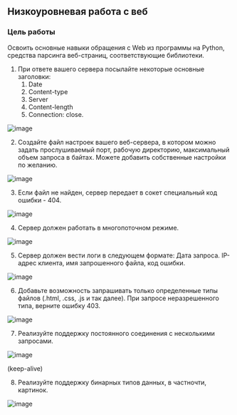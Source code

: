 ## Низкоуровневая работа с веб

### Цель работы

Освоить основные навыки обращения c Web из программы на Python, средства парсинга веб-страниц, соответствующие библиотеки.


1. При ответе вашего сервера посылайте некоторые основные заголовки:
    1. Date
    2. Content-type
    3. Server
    4. Content-length
    5. Connection: close.

![image](https://user-images.githubusercontent.com/51966929/146605657-2e6f772a-484e-48e7-ad02-fe4606e2039a.png)

2. Создайте файл настроек вашего веб-сервера, в котором можно задать прослушиваемый порт, рабочую директорию, максимальный объем запроса в байтах. Можете добавить собственные настройки по желанию.

![image](https://user-images.githubusercontent.com/70951761/145886243-ab5c9597-bc36-4a1d-aba2-9b677d9740bf.png)

3. Если файл не найден, сервер передает в сокет специальный код ошибки - 404.

![image](https://user-images.githubusercontent.com/51966929/146605682-095c8764-9a92-4186-9a02-5d248cc0568c.png)

4. Сервер должен работать в многопоточном режиме.

![image](https://user-images.githubusercontent.com/51966929/146605697-53544dba-7c42-4d03-97c1-c3bea97c3602.png)

5. Сервер должен вести логи в следующем формате: Дата запроса. IP-адрес клиента, имя запрошенного файла, код ошибки.

![image](https://user-images.githubusercontent.com/51966929/146605711-de10f2fd-70c7-43e4-95ea-9ec756c41e81.png)

6. Добавьте возможность запрашивать только определенные типы файлов (.html, .css, .js и так далее). При запросе неразрешенного типа, верните ошибку 403.

![image](https://user-images.githubusercontent.com/51966929/146605727-0d3dfa12-e4f1-454c-8263-18ddbc3d2a0f.png)

7. Реализуйте поддержку постоянного соединения с несколькими запросами.

![image](https://user-images.githubusercontent.com/51966929/146605736-e8e5bbf7-9003-4a09-a178-a04998e10763.png)

(keep-alive)

8. Реализуйте поддержку бинарных типов данных, в частночти, картинок.

![image](https://user-images.githubusercontent.com/51966929/146605765-d7cb39fa-9206-4ff3-b7a0-d706e02dd617.png)


<!-- Docs to Markdown version 1.0β17 -->

